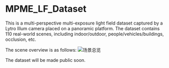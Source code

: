# MPME_LF_Dataset
This is a multi-perspective multi-exposure light field dataset captured by a Lytro Illum camera placed on a panoramic platform. The dataset contains 110 real-world scenes, including indoor/outdoor, people/vehicles/buildings, occlusion, etc.

The scene overview is as follows:
![场景总览](https://user-images.githubusercontent.com/75985087/160078046-525998e2-b7c4-4558-9b15-29a9e16a1255.jpg)

The dataset will be made public soon.

